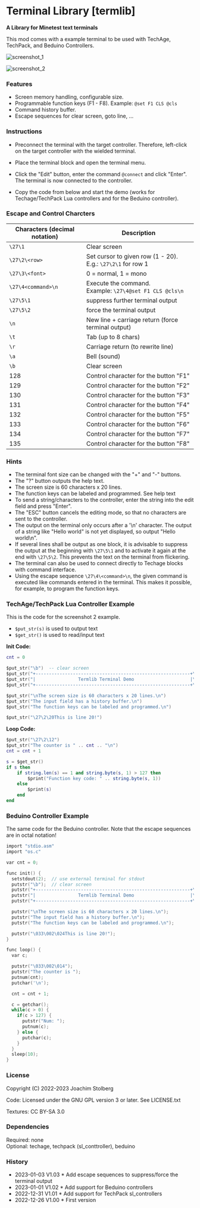 # Terminal Library [termlib]

**A Library for Minetest text terminals**

This mod comes with a example terminal to be used with TechAge, TechPack, and
Beduino Controllers.

![screenshot_1](./screenshot_1.png)

![screenshot_2](./screenshot_2.png)


### Features

- Screen memory handling, configurable size.
- Programmable function keys (F1 - F8). Example: `@set F1 CLS @cls`
- Command history buffer.
- Escape sequences for clear screen, goto line, ...

### Instructions

- Preconnect the terminal with the target controller. Therefore, left-click on the target controller
  with the wielded terminal.

- Place the terminal block and open the terminal menu.

- Click the "Edit" button, enter the command `@connect` and click "Enter". The terminal is now
  connected to the controller.

- Copy the code from below and start the demo (works for Techage/TechPack Lua controllers and for
  the Beduino controller).

### Escape and Control Charcters

| Characters (decimal notation) | Description                                                  |
| ------------------- | ------------------------------------------------------------ |
| `\27\1`             | Clear screen                                                 |
| `\27\2\<row>`       | Set cursor to given row (1 - 20). E.g.: `\27\2\1` for row 1  |
| `\27\3\<font>`      | 0 = normal, 1 = mono                                         |
| `\27\4<command>\n`  | Execute the command.<br />Example: `\27\4@set F1 CLS @cls\n` |
| `\27\5\1`           | suppress further terminal output                             |
| `\27\5\2`           | force the terminal output                                    |
| `\n`                | New line + carriage return (force terminal output)           |
| `\t`                | Tab (up to 8 chars)                                          |
| `\r`                | Carriage return (to rewrite line)                            |
| `\a`                | Bell (sound)                                                 |
| `\b`                | Clear screen                                                 |
| 128                 | Control character for the button "F1"                       |
| 129                 | Control character for the button "F2"                       |
| 130                 | Control character for the button "F3"                       |
| 131                 | Control character for the button "F4"                       |
| 132                 | Control character for the button "F5"                       |
| 133                 | Control character for the button "F6"                       |
| 134                 | Control character for the button "F7"                       |
| 135                 | Control character for the button "F8"                       |

### 

### Hints

- The terminal font size can be changed with the "+" and "-" buttons.
- The "?" button outputs the help text.
- The screen size is 60 characters x 20 lines.
- The function keys can be labeled and programmed. See help text
- To send a string/characters to the controller, enter the string into the edit field and press "Enter".
- The "ESC" button cancels the editing mode, so that no characters are sent to the controller.
- The output on the terminal only occurs after a '\n' character. The output of a string like
  "Hello world" is not yet displayed, so output "Hello world\n".
- If several lines shall be output as one block, it is advisable to suppress the output at
  the beginning with `\27\5\1` and to activate it again at the end with `\27\5\2`.
  This prevents the text on the terminal from flickering.
- The terminal can also be used to connect directly to Techage blocks with command interface.
- Using the escape sequence `\27\4\<command>\n`, the given command is executed like commands
  entered in the terminal. This makes it possible, for example, to program the function keys.

### TechAge/TechPack Lua Controller Example

This is the code for the screenshot 2 example.

- `$put_str(s)` is used to output text
- `$get_str()` is used to read/input text

**Init Code:**

```lua
cnt = 0

$put_str("\b")  -- clear screen
$put_str("+----------------------------------------------------------+\n")
$put_str("|                Termlib Terminal Demo                     |\n")
$put_str("+----------------------------------------------------------+\n")

$put_str("\nThe screen size is 60 characters x 20 lines.\n")
$put_str("The input field has a history buffer.\n")
$put_str("The function keys can be labeled and programmed.\n")

$put_str("\27\2\20This is line 20!")
```

**Loop Code:**

```lua
$put_str("\27\2\12")
$put_str("The counter is " .. cnt .. "\n")
cnt = cnt + 1

s = $get_str()
if s then
    if string.len(s) == 1 and string.byte(s, 1) > 127 then
        $print("Function key code: " .. string.byte(s, 1))
    else
        $print(s)
    end
end
```


### Beduino Controller Example

The same code for the Beduino controller.
Note that the escape sequences are in octal notation!

```c
import "stdio.asm"
import "os.c"

var cnt = 0;

func init() {
  setstdout(2);  // use external terminal for stdout
  putstr("\b");  // clear screen
  putstr("+----------------------------------------------------------+\n");
  putstr("|                Termlib Terminal Demo                     |\n");
  putstr("+----------------------------------------------------------+\n");

  putstr("\nThe screen size is 60 characters x 20 lines.\n");
  putstr("The input field has a history buffer.\n");
  putstr("The function keys can be labeled and programmed.\n");

  putstr("\033\002\024This is line 20!");
}

func loop() {
  var c;

  putstr("\033\002\014");
  putstr("The counter is ");
  putnum(cnt);
  putchar('\n');

  cnt = cnt + 1;

  c = getchar();
  while(c > 0) {
    if(c > 127) {
      putstr("Num: ");
      putnum(c);
    } else {
      putchar(c);
    }
  }
  sleep(10);
}
```

### License

Copyright (C) 2022-2023 Joachim Stolberg

Code: Licensed under the GNU GPL version 3 or later. See LICENSE.txt

Textures: CC BY-SA 3.0


### Dependencies

Required: none  
Optional: techage, techpack (sl_conttroller), beduino


### History

- 2023-01-03  V1.03  * Add escape sequences to suppress/force the terminal output
- 2023-01-01  V1.02  * Add support for Beduino controllers
- 2022-12-31  V1.01  * Add support for TechPack sl_controllers
- 2022-12-26  V1.00  * First version
